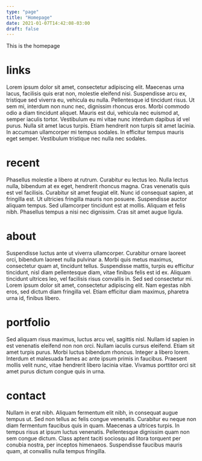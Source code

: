 ```yaml
---
type: "page"
title: "Homepage"
date: 2021-01-07T14:42:08-03:00
draft: false
---
```


This is the homepage

# links
Lorem ipsum dolor sit amet, consectetur adipiscing elit. Maecenas urna lacus, facilisis quis erat non, molestie eleifend nisi. Suspendisse arcu ex, tristique sed viverra eu, vehicula eu nulla. Pellentesque id tincidunt risus. Ut sem mi, interdum non nunc nec, dignissim rhoncus eros. Morbi commodo odio a diam tincidunt aliquet. Mauris est dui, vehicula nec euismod at, semper iaculis tortor. Vestibulum eu mi vitae nunc interdum dapibus id vel purus. Nulla sit amet lacus turpis. Etiam hendrerit non turpis sit amet lacinia. In accumsan ullamcorper mi tempus sodales. In efficitur tempus mauris eget semper. Vestibulum tristique nec nulla nec sodales.

# recent
Phasellus molestie a libero at rutrum. Curabitur eu lectus leo. Nulla lectus nulla, bibendum at ex eget, hendrerit rhoncus magna. Cras venenatis quis est vel facilisis. Curabitur sit amet feugiat elit. Nunc id consequat sapien, at fringilla est. Ut ultricies fringilla mauris non posuere. Suspendisse auctor aliquam tempus. Sed ullamcorper tincidunt est at mollis. Aliquam et felis nibh. Phasellus tempus a nisi nec dignissim. Cras sit amet augue ligula.

# about
Suspendisse luctus ante ut viverra ullamcorper. Curabitur ornare laoreet orci, bibendum laoreet nulla pulvinar a. Morbi quis metus maximus, consectetur quam at, tincidunt tellus. Suspendisse mattis, turpis eu efficitur tincidunt, nisl diam pellentesque diam, vitae finibus felis est id ex. Aliquam tincidunt ultrices leo, vel facilisis risus convallis in. Sed sed consectetur mi. Lorem ipsum dolor sit amet, consectetur adipiscing elit. Nam egestas nibh eros, sed dictum diam fringilla vel. Etiam efficitur diam maximus, pharetra urna id, finibus libero.

# portfolio
Sed aliquam risus maximus, luctus arcu vel, sagittis nisl. Nullam id sapien in est venenatis eleifend non non orci. Nullam iaculis cursus eleifend. Etiam sit amet turpis purus. Morbi luctus bibendum rhoncus. Integer a libero lorem. Interdum et malesuada fames ac ante ipsum primis in faucibus. Praesent mollis velit nunc, vitae hendrerit libero lacinia vitae. Vivamus porttitor orci sit amet purus dictum congue quis in urna.

# contact
Nullam in erat nibh. Aliquam fermentum elit nibh, in consequat augue tempus ut. Sed non tellus ac felis congue venenatis. Curabitur eu neque non diam fermentum faucibus quis in quam. Maecenas a ultrices turpis. In tempus risus at ipsum luctus venenatis. Pellentesque dignissim quam non sem congue dictum. Class aptent taciti sociosqu ad litora torquent per conubia nostra, per inceptos himenaeos. Suspendisse faucibus mauris quam, at convallis nulla tempus fringilla.